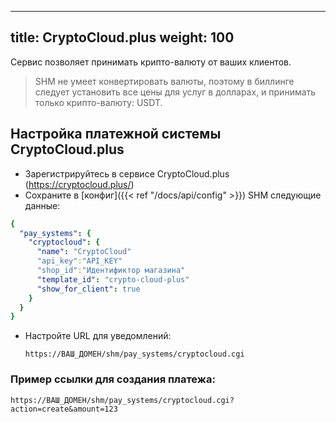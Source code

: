 
---
title: CryptoCloud.plus
weight: 100
---

Сервис позволяет принимать крипто-валюту от ваших клиентов.

> SHM не умеет конвертировать валюты, поэтому в биллинге следует установить все цены для услуг в долларах, и принимать только крипто-валюту: USDT.

## Настройка платежной системы CryptoCloud.plus

* Зарегистрируйтесь в сервисе CryptoCloud.plus (https://cryptocloud.plus/)
* Сохраните в [конфиг]({{< ref "/docs/api/config" >}}) SHM следующие данные:
```yaml
{
  "pay_systems": {
    "cryptocloud": {
      "name": "CryptoCloud"
      "api_key":"API_KEY"
      "shop_id":"Идентификтор магазина"
      "template_id": "crypto-cloud-plus"
      "show_for_client": true
    }
  }
}
```
* Настройте URL для уведомлений:

  `https://ВАШ_ДОМЕН/shm/pay_systems/cryptocloud.cgi`


### Пример ссылки для создания платежа:

`https://ВАШ_ДОМЕН/shm/pay_systems/cryptocloud.cgi?action=create&amount=123`

